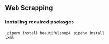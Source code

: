 ## Web Scrapping

### Installing required packages

<code> pipenv install beautifulsoup4</code>
<code> pipenv install lxml </code>
